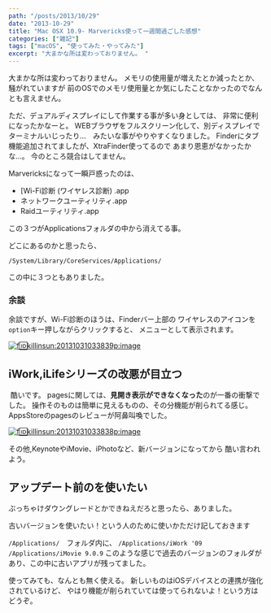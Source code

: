 ```yaml
---
path: "/posts/2013/10/29"
date: "2013-10-29"
title: "Mac OSX 10.9- Marvericks使って一週間過ごした感想"
categories: ["雑記"]
tags: ["macOS", "使ってみた・やってみた"]
excerpt: "大まかな所は変わっておりません。 "
---
```


大まかな所は変わっておりません。 メモリの使用量が増えたとか減ったとか、騒がれていますが 前のOSでのメモリ使用量とか気にしたことなかったのでなんとも言えません。 

ただ、デュアルディスプレイにして作業する事が多い身としては、 非常に便利になったかなーと。 WEBブラウザをフルスクリーン化して、別ディスプレイで ターミナルいじったり…　みたいな事がやりやすくなりました。 Finderにタブ機能追加されてましたが、XtraFinder使ってるので あまり恩恵がなかったかな…。 今のところ競合はしてません。 

Marvericksになって一瞬戸惑ったのは、 

- [Wi-Fi診断 (ワイヤレス診断) .app
- ネットワークユーティリティ.app
- Raidユーティリティ.app

この３つがApplicationsフォルダの中から消えてる事。 

どこにあるのかと思ったら、 

`/System/Library/CoreServices/Applications/`

 この中に３つともありました。
 
 ### 余談

 余談ですが、Wi-Fi診断のほうは、Finderバー上部の ワイヤレスのアイコンを`option`キー押しながらクリックすると、 メニューとして表示されます。
 
 [![f:id:killinsun:20131031033839p:image](https://cdn-ak.f.st-hatena.com/images/fotolife/k/killinsun/20131031/20131031033839.png "f:id:killinsun:20131031033839p:image")](http://f.hatena.ne.jp/killinsun/20131031033839)

## iWork,iLifeシリーズの改悪が目立つ

 酷いです。 pagesに関しては、**見開き表示ができなくなった**のが一番の衝撃でした。 操作そのものは簡単に見えるものの、その分機能が削られてる感じ。 AppsStoreのpagesのレビューが阿鼻叫喚でした。

[![f:id:killinsun:20131031033838p:image](https://cdn-ak.f.st-hatena.com/images/fotolife/k/killinsun/20131031/20131031033838.png "f:id:killinsun:20131031033838p:image")](http://f.hatena.ne.jp/killinsun/20131031033838) 

その他,KeynoteやiMovie、iPhotoなど、新バージョンになってから 酷い言われよう。

## アップデート前のを使いたい

ぶっちゃけダウングレードとかできねえだろと思ったら、ありました。 

古いバージョンを使いたい！という人のために使いかただけ記しておきます 


`/Applications/`　フォルダ内に、 `/Applications/iWork '09 /Applications/iMovie 9.0.9` このような感じで過去のバージョンのフォルダがあり、この中に古いアプリが残ってました。 

使ってみても、なんとも無く使える。 新しいものはiOSデバイスとの連携が強化されているけど、 やはり機能が削られていては使ってられないよ！という方はどうぞ。
